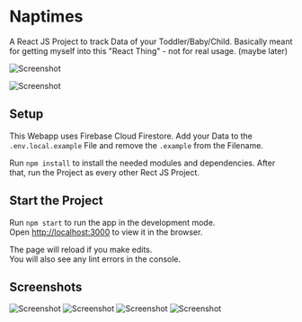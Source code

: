 # Naptimes

A React JS Project to track Data of your Toddler/Baby/Child. Basically meant for getting myself into this "React Thing" - not for real usage. (maybe later)

![Screenshot](https://ringorohe.github.io/Naptimes/screen.png)

![Screenshot](https://ringorohe.github.io/Naptimes/screen.png)

## Setup

This Webapp uses Firebase Cloud Firestore. Add your Data to the `.env.local.example` File and remove the `.example` from the Filename.

Run `npm install` to install the needed modules and dependencies. After that, run the Project as every other Rect JS Project.

## Start the Project

Run `npm start` to run the app in the development mode.<br />
Open [http://localhost:3000](http://localhost:3000) to view it in the browser.

The page will reload if you make edits.<br />
You will also see any lint errors in the console.

## Screenshots

![Screenshot](https://ringorohe.github.io/Naptimes/screen.png)
![Screenshot](https://ringorohe.github.io/Naptimes/screen2.png)
![Screenshot](https://ringorohe.github.io/Naptimes/screen3.png)
![Screenshot](https://ringorohe.github.io/Naptimes/screen4.png)